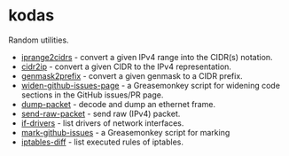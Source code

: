 # kodas

Random utilities.

* [iprange2cidrs](/iprange2cidrs) - convert a given IPv4 range into the CIDR(s)
  notation.
* [cidr2ip](/cidr2ip) - convert a given CIDR to the IPv4 representation.
* [genmask2prefix](/genmask2prefix) - convert a given genmask to a CIDR prefix.
* [widen-github-issues-page](/widen-github-issues-page) - a Greasemonkey script
  for widening code sections in the GitHub issues/PR page.
* [dump-packet](/dump-packet) - decode and dump an ethernet frame.
* [send-raw-packet](/send-raw-packet) - send raw (IPv4) packet.
* [if-drivers](/if-drivers) - list drivers of network interfaces.
* [mark-github-issues](/mark-github-issues) - a Greasemonkey script for marking
* [iptables-diff](/iptables-diff) - list executed rules of iptables.
